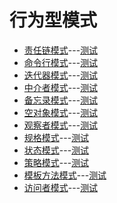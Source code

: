 行为型模式
=====

* [责任链模式](ChainOfResponsibilities)---[测试](/tests/Pattern/Behavioral/ChainOfResponseBilities)
* [命令行模式](Command)---[测试](/tests/Pattern/Behavioral/Command)
* [迭代器模式](Iterator)---[测试](/tests/Pattern/Behavioral/Itertor)
* [中介者模式](Mediator)---[测试](/tests/Pattern/Behavioral/Mediator)
* [备忘录模式](Memento)---[测试](/tests/Pattern/Behavioral/Memento)
* [空对象模式](NullObject)---[测试](/tests/Pattern/Behavioral/NullObject)
* [观察者模式](Observer)---[测试](/tests/Pattern/Behavioral/Observer)
* [规格模式](Specification)---[测试](/tests/Pattern/Behavioral/Specification)
* [状态模式](State)---[测试](/tests/Pattern/Behavioral/State)
* [策略模式](Strategy)---[测试](/tests/Pattern/Behavioral/Strategy)
* [模板方法模式](TemplateMethod)---[测试](/tests/Pattern/Behavioral/TemplateMethod)
* [访问者模式](Visitor)---[测试](/tests/Pattern/Behavioral/Visitor)
